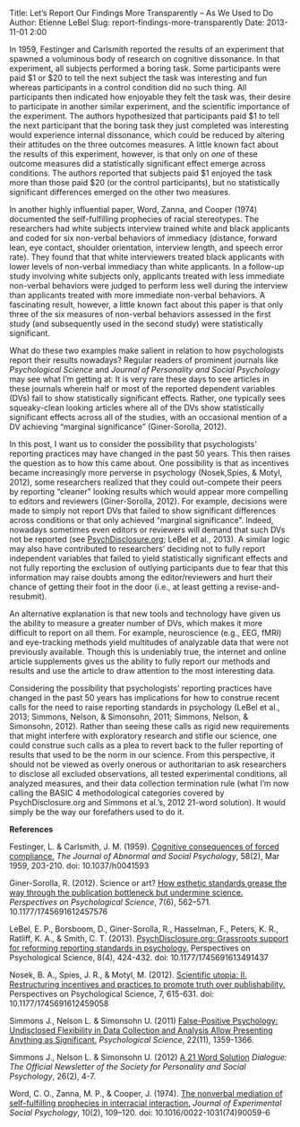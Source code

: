 Title: Let’s Report Our Findings More Transparently – As We Used to Do
Author: Etienne LeBel
Slug: report-findings-more-transparently
Date: 2013-11-01 2:00

In 1959, Festinger and Carlsmith reported the results of an experiment that spawned a voluminous body of research on cognitive dissonance. In that experiment, all subjects performed a boring task. Some participants were paid $1 or $20 to tell the next subject the task was interesting and fun whereas participants in a control condition did no such thing. All participants then indicated how enjoyable they felt the task was, their desire to participate in another similar experiment, and the scientific importance of the experiment. The authors hypothesized that participants paid $1 to tell the next participant that the boring task they just completed was interesting would experience internal dissonance, which could be reduced by altering their attitudes on the three outcomes measures. A little known fact about the results of this experiment, however, is that only on _one_ of these outcome measures did a statistically significant effect emerge across conditions. The authors reported that subjects paid $1 enjoyed the task more than those paid $20 (or the control participants), but no statistically significant differences emerged on the other two measures. 

In another highly influential paper, Word, Zanna, and Cooper (1974) documented the self-fulfilling prophecies of racial stereotypes. The researchers had white subjects interview trained white and black applicants and coded for six non-verbal behaviors of immediacy (distance, forward lean, eye contact, shoulder orientation, interview length, and speech error rate). They found that that white interviewers treated black applicants with lower levels of non-verbal immediacy than white applicants. In a follow-up study involving white subjects only, applicants treated with less immediate non-verbal behaviors were judged to perform less well during the interview than applicants treated with more immediate non-verbal behaviors. A fascinating result, however, a little known fact about this paper is that only three of the six measures of non-verbal behaviors assessed in the first study (and subsequently used in the second study) were statistically significant. 

What do these two examples make salient in relation to how psychologists report their results nowadays? Regular readers of prominent journals like _Psychological Science_ and _Journal of Personality and Social Psychology_ may see what I’m getting at: It is very rare these days to see articles in these journals wherein half or most of the reported dependent variables (DVs) fail to show statistically significant effects. Rather, one typically sees squeaky-clean looking articles where all of the DVs show statistically significant effects across all of the studies, with an occasional mention of a DV achieving “marginal significance” (Giner-Sorolla, 2012).

In this post, I want us to consider the possibility that psychologists’ reporting practices may have changed in the past 50 years. This then raises the question as to how this came about. One possibility is that as incentives became increasingly more perverse in psychology (Nosek,Spies, & Motyl, 2012), some researchers realized that they could out-compete their peers by reporting “cleaner” looking results which would appear more compelling to editors and reviewers (Giner-Sorolla, 2012). For example, decisions were made to simply not report DVs that failed to show significant differences across conditions or that only achieved “marginal significance”. Indeed, nowadays sometimes even editors or reviewers will demand that such DVs not be reported (see [PsychDisclosure.org](http://PsychDisclosure.org); LeBel et al., 2013). A similar logic may also have contributed to researchers’ deciding not to fully report independent variables that failed to yield statistically significant effects and not fully reporting the exclusion of outlying participants due to fear that this information may raise doubts among the editor/reviewers and hurt their chance of getting their foot in the door (i.e., at least getting a revise-and-resubmit).

An alternative explanation is that new tools and technology have given us the ability to measure a greater number of DVs, which makes it more difficult to report on all them. For example, neuroscience (e.g., EEG, fMRI) and eye-tracking methods yield multitudes of analyzable data that were not previously available. Though this is undeniably true, the internet and online article supplements gives us the ability to fully report our methods and results and use the article to draw attention to the most interesting data.

Considering the possibility that psychologists’ reporting practices have changed in the past 50 years has implications for how to construe recent calls for the need to raise reporting standards in psychology (LeBel et al., 2013; Simmons, Nelson, & Simonsohn, 2011; Simmons, Nelson, & Simonsohn, 2012). Rather than seeing these calls as rigid new requirements that might interfere with exploratory research and stifle our science, one could construe such calls as a plea to revert back to the fuller reporting of results that used to be the norm in our science. From this perspective, it should not be viewed as overly onerous or authoritarian to ask researchers to disclose all excluded observations, all tested experimental conditions, all analyzed measures, and their data collection termination rule (what I’m now calling the BASIC 4 methodological categories covered by PsychDisclosure.org and Simmons et al.’s, 2012 21-word solution). It would simply be the way our forefathers used to do it.

**References**

Festinger, L. & Carlsmith, J. M. (1959). [Cognitive consequences of forced compliance.](http://psychclassics.yorku.ca/Festinger/) _The Journal of Abnormal and Social Psychology_, 58(2), Mar 1959, 203-210. doi: 10.1037/h0041593

Giner-Sorolla, R. (2012). Science or art? [How esthetic standards grease the way through the publication bottleneck but undermine science.](http://pps.sagepub.com/content/7/6/562.full) _Perspectives on Psychological Science_, 7(6), 562–571. 10.1177/1745691612457576

LeBel, E. P., Borsboom, D., Giner-Sorolla, R., Hasselman, F., Peters, K. R., Ratliff, K. A., & Smith, C. T. (2013). [PsychDisclosure.org: Grassroots support for reforming reporting standards in psychology.](http://pps.sagepub.com/content/8/4/424.full) Perspectives on Psychological Science, 8(4), 424-432. doi: 10.1177/1745691613491437

Nosek, B. A., Spies, J. R., & Motyl, M. (2012).  [Scientific utopia: II. Restructuring incentives and practices to promote truth over publishability.](http://pps.sagepub.com/content/7/6/615.full) Perspectives on Psychological Science, 7, 615-631. doi: 10.1177/1745691612459058

Simmons J., Nelson L. & Simonsohn U. (2011) [False-Positive Psychology: Undisclosed Flexibility in Data Collection and Analysis Allow Presenting Anything as Significant.](http://papers.ssrn.com/sol3/papers.cfm?abstract_id=1850704) _Psychological Science_, 22(11), 1359-1366.

Simmons J., Nelson L. & Simonsohn U. (2012) [A 21 Word Solution](http://papers.ssrn.com/sol3/papers.cfm?abstract_id=2160588) _Dialogue: The Official Newsletter of the Society for Personality and Social Psychology_, 26(2), 4-7.

Word, C. O., Zanna, M. P., & Cooper, J. (1974). [The nonverbal mediation of self-fulfilling prophecies in interracial interaction.](https://catalyst.uw.edu/workspace/file/download/72b19d8df8de321d0fed3803109a14aaf7c7b6f3800f40f477d902ab0a5e173b) _Journal of Experimental Social Psychology_, 10(2), 109–120. doi: 10.1016/0022-1031(74)90059-6
